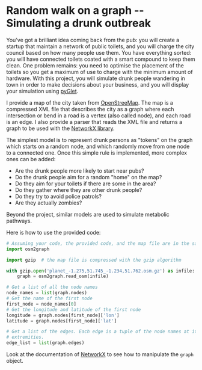 # Random walk on a graph -- Simulating a drunk outbreak

You've got a brilliant idea coming back from the pub: you will create a startup
that maintain a network of public toilets, and you will charge the city council
based on how many people use them. You have everything sorted: you will have
connected toilets coated with a smart compound to keep them clean. One problem
remains: you need to optimise the placement of the toilets so you get a maximum
of use to charge with the minimum amount of hardware. With this project, you
will simulate drunk people wandering in town in order to make decisions about
your business, and you will display your simulation using
[pyGlet](../outlines/I-pyGlet-GameMechanics.md).

I provide a map of the city taken from [OpenStreeMap](https://www.openstreetmap.org).
The map is a compressed XML file that describes the city as a graph where each
intersection or bend in a road is a vertex (also called node), and each road is
an edge. I also provide a parser that reads the XML file and returns a graph to
be used with the [NetworkX library](https://networkx.github.io/).

The simplest model is to represent drunk persons as "tokens" on the graph which
starts on a random node, and which randomly move from one node to a connected one.
Once this simple rule is implemented, more complex ones can be added:

* Are the drunk people more likely to start near pubs?
* Do the drunk people aim for a random "home" on the map?
* Do they aim for your toilets if there are some in the area?
* Do they gather where they are other drunk people?
* Do they try to avoid police patrols?
* Are they actually zombies?

Beyond the project, similar models are used to simulate metabolic pathways.

Here is how to use the provided code:

```python
# Assuming your code, the provided code, and the map file are in the same directory
import osm2graph

import gzip  # the map file is compressed with the gzip algorithm

with gzip.open('planet_-1.275,51.745_-1.234,51.762.osm.gz') as infile:
    graph = osm2graph.read_osm(infile)

# Get a list of all the node names
node_names = list(graph.nodes)
# Get the name of the first node
first_node = node_names[0]
# Get the longitude and latitude of the first node
longitude = graph.nodes[first_node]['lon']
latitude = graph.nodes[first_node]['lat']

# Get a list of the edges. Each edge is a tuple of the node names at its
# extremities.
edge_list = list(graph.edges)
```

Look at the documentation of [NetworkX](https://networkx.github.io/) to see how
to manipulate the `graph` object.
